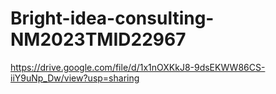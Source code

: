 # Bright-idea-consulting-NM2023TMID22967
https://drive.google.com/file/d/1x1nOXKkJ8-9dsEKWW86CS-iiY9uNp_Dw/view?usp=sharing
